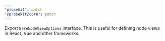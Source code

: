 ```yaml
---
'prosekit': patch
'@prosekit/core': patch
---
```


Export `BaseNodeViewOptions` interface. This is useful for defining node views in React, Vue and other frameworks.
